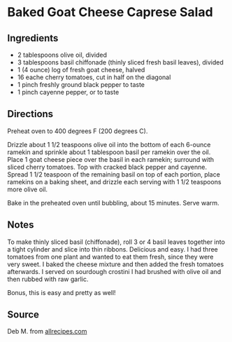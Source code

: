 # Baked Goat Cheese Caprese Salad

## Ingredients

- 2 tablespoons olive oil, divided
- 3 tablespoons basil chiffonade (thinly sliced fresh basil leaves), divided
- 1 (4 ounce) log of fresh goat cheese, halved
- 16 eache cherry tomatoes, cut in half on the diagonal
- 1 pinch freshly ground black pepper to taste
- 1 pinch cayenne pepper, or to taste

## Directions


Preheat oven to 400 degrees F (200 degrees C).

Drizzle about 1 1/2 teaspoons olive oil into the bottom of each 6-ounce ramekin and sprinkle about 1 tablespoon basil per ramekin over the oil. Place 1 goat cheese piece over the basil in each ramekin; surround with sliced cherry tomatoes. Top with cracked black pepper and cayenne. Spread 1 1/2 teaspoon of the remaining basil on top of each portion, place ramekins on a baking sheet, and drizzle each serving with 1 1/2 teaspoons more olive oil.

Bake in the preheated oven until bubbling, about 15 minutes. Serve warm.

## Notes

To make thinly sliced basil (chiffonade), roll 3 or 4 basil leaves together into a tight cylinder and slice into thin ribbons. Delicious and easy. I had three tomatoes from one plant and wanted to eat them fresh, since they were very sweet. I baked the cheese mixture and then added the fresh tomatoes afterwards. I served on sourdough crostini I had brushed with olive oil and then rubbed with raw garlic.

Bonus, this is easy and pretty as well!

## Source

Deb M. from [allrecipes.com](https://www.allrecipes.com/recipe/232801/baked-goat-cheese-caprese-salad/?internalSource=hub%20recipe&referringContentType=Search)